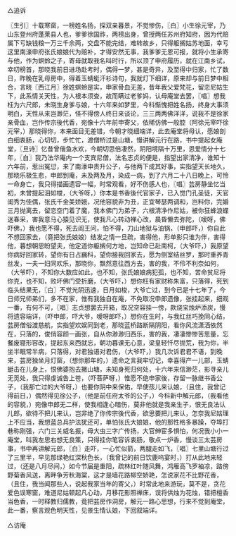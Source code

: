 <!-- { "loadSidebar": true } -->

△追诉

〖生引〗十载寒窗，一榜姓名扬，探双亲暮景，不觉惨伤，〖白〗小生徐元宰，乃山东登州府蓬莱县人也，爹爹徐国祚，两榜出身，曾授两任苏州府知府，因为代赔属下亏缺钱粮一万三千余两，交盘不能完结，难转故乡，只得躯搁姑苏地面，幸亏这里南濠申府张氏娘娘代为赔补，才得安然无事，我爹爹无恩可报，就将小生承寄与他，作为螟蛉之子，寄母就取我名叫时行，所以顶了申府履历，就在江南乡试，幸叨榜首，那晓我前日进场赴考时，偶得一梦，甚是奇异，及至得中归家，忙了数日，昨晚在乳母房中，得着玉蜻蜓汗衫诗句，我就灯下细详，原来却与前日梦中相合，言晓〖西江月〗徐姓螟蛉是实，申家骨血无差，昔年我父爱梵花，留恋尼姑生下，此系情关天性，为人根本须查，故而瞒过老爹妈，认母庵堂去罢，〖唱〗想我枉为六尺郎，未晓生身爹与娘，十六年来如梦里，今科惭愧把姓名扬，终身大事须明白，天性从来岂渺茫，怪不得傍人终日来谈论，三三两两佛洋洋，说我不是徐家亲骨血，岂作传宗後代香，宛像十六年前申寄父，依稀仿佛一般腔（阿徐元宰吓徐元宰，）那晓得你，本来面目无差错，今朝才晓细端详，此去庵堂将母认，愿娘剖白细衷肠，心切切，步忙忙，渡僧桥过是山塘，慢讲解元行在路，书中提起女庵堂，〖旦诗〗忆昔曾偕鱼水欢，今朝切思倍凄然，阴阳境隔十万里，恩爱情分十七年，〖白〗我乃法华庵内一个支宾尼僧，法名志贞的便是，指望出家清净，谁知十六年前，惹出冤愆，来了南濠申贵升公子，与他两下成其好事，实指望天长地久，那晓乐极生悲，申郎到庵，未及两及月，染成一病，到了六月二十八日晚上，可怜一命身亡，我只得描画遗容一幅，时常观看，好不伤感人也，〖唱〗芸房静坐忆当初，未曾提起泪如梭，（大爷呀，）你本是书香後代官家子，已入觉门孔圣徒，天官闺秀为佳偶，张氏千金美娇娥，况他容貌非为丑，正宜琴瑟两调和，岂料你，完婚三月抛离去，留恋空门着了魔，我本佛门为弟子，六根清净作尼姑，被你狂蜂浪蝶迷春采，害我意马心猿见识无，使我凡心转动禅心改，晨昏懒去弥陀，（嗳呀，佛吓佛，）我也愿不得，死去阎王问，怕不得，刀山地狱与油锅，（申郎吓，）你自此不想回家去，（竟把张氏娘娘）结发之情一旦疏，害得他，形单影只谁为伴，害得他，暮想朝思盼望夫，他定道你躯搁何方地，岂知命已赴南柯，（大爷吓，）我原望你病好回家转，望你有日占巍科，望你接我回家去，愿为侧室结丝罗，那时重养青丝发，一夫一妇同欢乐，那晓你，飘然意往西方去，害的我，不伶不利奈如何，（大爷吓），不知你大数应如此，也不知，张氏娘娘病犯孤，也不知，苦命贫尼将你克，也不知，败坏佛门受折磨，（大爷吓，）想你枉有家财称朱富，只落得，死到临头结果无，〖白〗不觉光阴迅速，日月如梭，大爷亡过，到今已是十七年了，今日师兄师弟们，多不在家，惟有我独自在庵，不免取况申郎遗像，张挂起来，细观一番，有何不可，〖唱〗志贞想罢去开箱，取况空容挂一傍，款烧宝烛炉添炭，慢将遗容端详，（吓申郎，吓大爷，嗳呀郎吓，）想你在生时，与我红丝巧挽同心结，芸房僧俗渡慈航，实指望欢娱同到老，那晓蓝桥路断隔阴阳，看你风流潇洒依然在，只落的，俊俏容颜一画张，自从你渺渺归西乐，害的我，凄凄惨惨苦思量，忘餐废寝形容改，提起东来西就忘，朝功暮课无心意，梁皇轻忏尽抛荒，我为你，半坐半眠常半病，只落得，对君独语对君伤，（大爷吓，）我几次诉君君不语，到晚来，芸房独坐月灯窗，（想你那年的，）遗命之言我牢切记，幸喜得产一儿部，玉蜻蜓击在儿身上，恨佛婆抱去撇山塘，未知身死归何处，十六年来信渺茫，影寻亲儿无觅处，我只得虔诚告上苍，（吓菩萨呀，）惟愿不绝申家後，存留一脉继书香公子，（我那亡过的大爷呀，）也要你阴中来保佑，早使孩儿来认娘，（且住，我曾记得前日，）偶然得见徐公子，（他是前任府太爷的公子，）今科新中解元郎，（我看他的容貌，）宛像申郎无二样，使我相逢心暗伤，莫非他就是我亲生子，恨无良法认儿郎，欲待不把儿来认，岂非绝了你传宗後代香，欲思要把儿来认，怎奈我尼姑理上不应当，我想蓝总兵护法犹还可，单怕张氏大娘娘，他的那性格多暴躁，夺埠打巷称刚强，六门三关威名振，母大虫三字广传扬，大官绅宦多惧怕，何况我小小一庵堂，叫我左思右想无良策，只得挂你笔容诉衷肠，敬点一炉香，慢谈三太芸房事，书中再讲解元郎，〖白〗走吓，一心忙似箭，两腿走如飞，〖唱〗七里山塘行过了三里半，早见那绿艳红深秋色长，（我曾记的前日饮鹿呜宴时，）打从此地来轻过，（还是八月尽间，）如今节届是重阳，疏林红叶随风舞，鸿雁高飞罗袖凉，路傍野菊香风送，离畔争芳秋海棠，这才是墙花路柳空娇艳，怎说家花不比野花香，（且住，我当闻那些人，说起我家当年的寄父，）时常此地来游玩，莫不是，贪花爱色误寒窗，难道尼姑顿起凡心动，月移花影照禅床，误将供烛为花烛，错把檀香当色香，一时释教归儒教，竟把芸房作洞房，解元一路心思想，行来不觉到庵堂，此一番，察言观色明天性，见景生情认娘，下回叙端详。

△访庵

